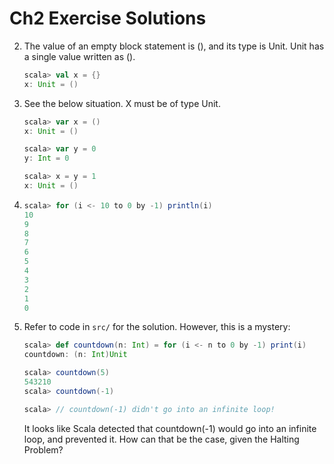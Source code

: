 # Ch2 Exercise Solutions
2. The value of an empty block statement is (), and its type is Unit. Unit has a single value written as ().
    ```scala
    scala> val x = {}
    x: Unit = ()
    ```
3. See the below situation. X must be of type Unit.
    ```scala
    scala> var x = ()
    x: Unit = ()

    scala> var y = 0
    y: Int = 0

    scala> x = y = 1
    x: Unit = ()
    ```
4. 
    ```scala
    scala> for (i <- 10 to 0 by -1) println(i)
    10
    9
    8
    7
    6
    5
    4
    3
    2
    1
    0
    ```
5. Refer to code in `src/` for the solution. However, this is a mystery:
    ```scala
    scala> def countdown(n: Int) = for (i <- n to 0 by -1) print(i)
    countdown: (n: Int)Unit

    scala> countdown(5)
    543210
    scala> countdown(-1)

    scala> // countdown(-1) didn't go into an infinite loop!
    ```
    It looks like Scala detected that countdown(-1) would go into an infinite loop, and prevented it. How can that be the case, given the Halting Problem?


